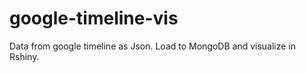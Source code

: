 # google-timeline-vis

Data from google timeline as Json. 
Load to MongoDB and visualize in Rshiny.
